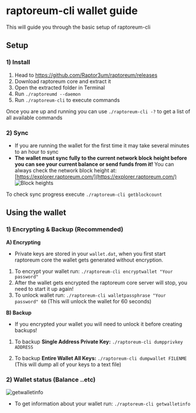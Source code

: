 # raptoreum-cli wallet guide

This will guide you through the basic setup of raptoreum-cli


## Setup
### 1) Install
1) Head to https://github.com/Raptor3um/raptoreum/releases
2) Download raptoreum core and extract it
3) Open the extracted folder in Terminal 
4) Run `./raptoreumd --daemon`
5) Run `./raptoreum-cli` to execute commands

Once you are up and running you can use `./raptoreum-cli -?` to get a list of all available commands
### 2) Sync
- If you are running the wallet for the first time it may take several minutes to an hour to sync
- **The wallet must sync fully to the current network block height before you can see your current balance or send funds from it!**
You can always check the network block height at: [https://explorer.raptoreum.com/](https://explorer.raptoreum.com/)
![Block heights](https://i.imgur.com/ua6uq52.png)

To check sync progress execute ``./raptoreum-cli getblockcount``

## Using the wallet
### 1) Encrypting & Backup (Recommended)

**A) Encrypting** 
- Private keys are stored in your `wallet.dat`, when you first start raptoreum core the wallet gets generated without encryption.
1) To encrypt your wallet run:
 `./raptoreum-cli encryptwallet "Your password"`
 2) After the wallet gets encrypted the raptoreum core server will stop, you need to start it up again!
 3) To unlock wallet run:
 `./raptoreum-cli walletpassphrase "Your password" 60` (This will unlock the wallet for 60 seconds)

**B) Backup** 
- If you encrypted your wallet you will need to unlock it before creating backups!
1) To backup **Single Address Private Key:**
`./raptoreum-cli dumpprivkey ADDRESS`

2) To backup **Entire Wallet All Keys:**
`./raptoreum-cli dumpwallet FILENME` (This will dump all of your keys to a text file)

### 2) Wallet status (Balance ..etc)
![getwalletinfo](https://i.imgur.com/bCW9sCk.png)
- To get information about your wallet run:
`./raptoreum-cli getwalletinfo`





